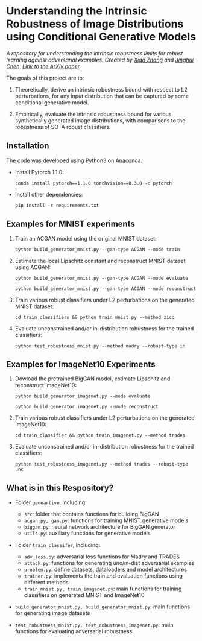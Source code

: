 # Understanding the Intrinsic Robustness of Image Distributions using Conditional Generative Models 

*A repository for understanding the intrinsic robustness limits for robust learning against adversarial examples. Created by [Xiao Zhang](https://people.virginia.edu/~xz7bc/) and [Jinghui Chen](https://web.cs.ucla.edu/~jhchen/). [Link to the ArXiv paper](https://github.com/xiaozhanguva/Intrinsic-Rob).* 

The goals of this project are to:

1. Theoretically, derive an intrinsic robustness bound with respect to L2 perturbations, for any input distribution that can be captured by some conditional generative model.

2. Empirically, evaluate the intrinsic robustness bound for various synthetically generated image distributions, with comparisons to the robustness of SOTA robust classifiers.

## Installation
The code was developed using Python3 on [Anaconda](https://www.anaconda.com/download/#linux).

* Install Pytorch 1.1.0: 
    ```text
    conda install pytorch==1.1.0 torchvision==0.3.0 -c pytorch
    ```

* Install other dependencies:
    ```text
    pip install -r requirements.txt
    ```
    
## Examples for MNIST experiments

1. Train an ACGAN model using the original MNIST dataset:  
    ```text
    python build_generator_mnist.py --gan-type ACGAN --mode train
    ```

2. Estimate the local Lipschitz constant and reconstruct MNIST dataset using ACGAN:
    ```text
    python build_generator_mnist.py --gan-type ACGAN --mode evaluate
    ```

    ```text
    python build_generator_mnist.py --gan-type ACGAN --mode reconstruct
    ```

3. Train various robust classifiers under L2 perturbations on the generated MNIST dataset:
    ```text
    cd train_classifiers && python train_mnist.py --method zico
    ```

4. Evaluate unconstrained and/or in-distribution robustness for the trained classifiers:
    ```text
    python test_robustness_mnist.py --method madry --robust-type in
    ```

## Examples for ImageNet10 Experiments

1. Dowload  the pretrained BigGAN model, estimate Lipschitz and reconstruct ImageNet10:
    ```text
    python build_generator_imagenet.py --mode evaluate
    ```

    ```text
    python build_generator_imagenet.py --mode reconstruct
    ```

2. Train various robust classifiers under L2 perturbations on the generated ImageNet10:
    ```text
    cd train_classifier && python train_imagenet.py --method trades
    ```

3. Evaluate unconstrained and/or in-distribution robustness for the trained classifiers:
    ```text
    python test_robustness_imagenet.py --method trades --robust-type unc
    ```
    
## What is in this Respository?

* Folder ```geneartive```, including:
  * ```src```: folder that contains functions for building BigGAN
  * ```acgan.py, gan.py```: functions for training MNIST generative models
  * ```biggan.py```: neural network architecture for BigGAN generator
  * ```utils.py```: auxiliary functions for generative models

* Folder ```train_classifer```, including:
  * ```adv_loss.py```: adversarial loss functions for Madry and TRADES 
  * ```attack.py```: functions for generating unc/in-dist adversarial examples
  * ```problem.py```: define datasets, dataloaders and model architectures
  * ```trainer.py```: implements the train and evaluation functions using different methods
  * ```train_mnist.py, train_imagenet.py```: main functions for training classifiers on generated MNIST and ImageNet10

* ```build_generator_mnist.py, build_generator_mnist.py```: main functions for generating image datasets

* ```test_robustness_mnist.py, test_robustness_imagenet.py```: main functions for evaluating adversarial robustness
